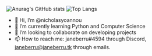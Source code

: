 ![Anurag's GitHub stats](https://github-readme-stats.vercel.app/api?username=nicholasyoannou)
![Top Langs](https://github-readme-stats.vercel.app/api/top-langs/?username=nicholasyoannou&theme=dark)


- 👋 Hi, I’m @nicholasyoannou
- 🌱 I’m currently learning Python and Computer Science
- 💞️ I’m looking to collaborate on developing projects
- 📫 How to reach me: janeberru#4594 through Discord, janeberru@janeberru.tk through emails. 
